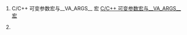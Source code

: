 1. C/C++ 可变参数宏与__VA_ARGS__ 宏
[C/C++ 可变参数宏与__VA_ARGS__ 宏](https://blog.csdn.net/u012707739/article/details/80170671)

2. 